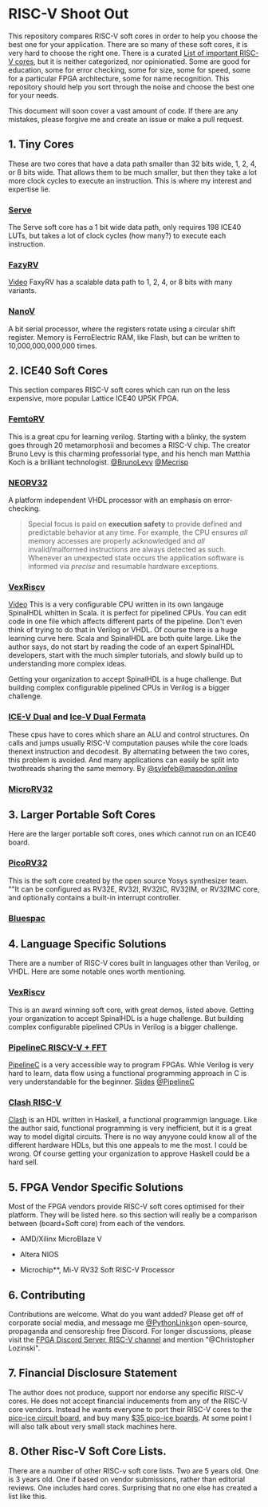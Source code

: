 # RISC-V Shoot Out

This repository compares RISC-V soft cores in order to help you choose the best one for your application.  There are so many of these soft cores, it is very hard to choose the right one.   There is a curated [List of important RISC-V cores](https://github.com/xmpf/awesome-risc-v#implementations), but it is neither categorized, nor opinionatied.  Some are good for education, some for error checking, some for size, some for speed, some for a particular FPGA architecture, some for name recognition.  This repository should help you sort through the noise and choose the best one for your needs.   

This document will soon cover a vast amount of code.  If there are any mistakes, please forgive me and create an issue or make a pull request.  

## 1. Tiny Cores

These are two cores that have a data path smaller than 32 bits wide, 1, 2, 4, or 8 bits wide.  That allows them to be much smaller, but then they take a lot more clock cycles to execute an instruction.   This is where my interest and expertise lie. 

### [Serve](https://github.com/olofk/serv)

The Serve soft core has a 1 bit wide data path, only requires 198 ICE40 LUTs, but takes a lot of clock cycles (how many?) to execute each instruction.  

### [FazyRV](https://github.com/meiniKi/FazyRV)

[Video](https://youtu.be/rRPVVCbpF5M) FaxyRV has a scalable data path to 1, 2, 4, or 8 bits with many variants.

### [NanoV](https://github.com/MichaelBell/nanoV/blob/main/README.md)

A bit serial processor, where the registers rotate using a circular shift register.  Memory is FerroElectric RAM, like Flash, but can be written to 10,000,000,000,000 times.

## 2. ICE40 Soft Cores

This section compares RISC-V soft cores which can run on the less expensive, more popular Lattice ICE40 UP5K FPGA.  

### [FemtoRV](https://github.com/dloubach/femtorv32)

This is a great cpu for learning verilog. Starting with a blinky, the system goes through 20 metamorphosii and becomes a RISC-V chip.  The creator Bruno Levy is this charming professorial type, and his hench man Matthia Koch is a brilliant technologist.  [@BrunoLevy](https://mastodon.social/@BrunoLevy01@fosstodon.org)  [@Mecrisp](https://mastodon.social/@Mecrisp@chaos.social)

### [NEORV32](https://github.com/stnolting/neorv32)

A platform independent VHDL processor with an emphasis on error-checking. 

> Special focus is paid on **execution safety** to provide defined and predictable behavior at any time.  For example, the CPU ensures *all* memory accesses are properly acknowledged and *all* invalid/malformed
> instructions are always detected as such. Whenever an unexpected state occurs the application software is informed via *precise* and resumable hardware exceptions.   

### [VexRiscv](https://github.com/SpinalHDL/VexRiscv)

[Video](https://www.youtube.com/watch?v=dR_jqS13D2c)  This is a very configurable CPU written in its own langauge SpinalHDL whitten in Scala.  it is perfect for pipelined CPUs.  You can edit code in one file which affects different parts of the pipeline.  Don't even think of trying to do that in Verilog or VHDL. Of course there is a huge learning curve here.  Scala and SpinalHDL are both quite large. Like the author says, do not start by reading the code of an expert SpinalHDL developers, start with the much simpler tutorials, and slowly build up to understanding more complex ideas. 

Getting your organization to accept SpinalHDL is a huge challenge.  But building complex configurable pipelined CPUs in Verilog is a bigger challenge. 

### [ICE-V Dual](https://github.com/sylefeb/Silice/blob/master/projects/ice-v/IceVDual.mdhttps://github.com/sylefeb/Silice/blob/master/projects/ice-v/IceVDual.md) and [Ice-V Dual Fermata](https://github.com/sylefeb/Silice/blob/master/projects/ice-v/IceVDualFermata.md)

These cpus have to cores which share an ALU and control structures.  On calls and jumps usually RISC-V computation pauses while the core loads thenext instruction and decodesit.  By alternatiing between the two cores, this problem is avoided.  And many applications can easily be split into twothreads sharing the same memory.   By [@sylefeb@masodon.online](https://mastodon.online/@sylefeb)

### [MicroRV32](https://github.com/agra-uni-bremen/microrv32)

## 3. Larger Portable Soft Cores

Here are the larger portable soft cores, ones which cannot run on an ICE40 board.  

### [PicoRV32](https://github.com/YosysHQ/picorv32/tree/main)

This is the soft core created by the open source Yosys synthesizer team. ""It can be configured as RV32E, RV32I, RV32IC, RV32IM, or RV32IMC core, and optionally
contains a built-in interrupt controller.

### [Bluespac](https://bluespec.com/products#portable)

## 4. Language Specific Solutions

There are a number of RISC-V cores built in languages other than Verilog, or VHDL.  Here are some notable ones worth mentioning. 

### [VexRiscv](https://github.com/SpinalHDL/VexRiscv)

This is an award winning soft core, with great demos, listed above.   Getting your organization to accept SpinalHDL is a huge challenge. But building complex configurable pipelined CPUs in Verilog is a bigger challenge.

### [PipelineC RISCV-V + FFT](https://github.com/JulianKemmerer/PipelineC/wiki/Example:-FFT-SoC)

[PipelineC](https://github.com/JulianKemmerer/PipelineC) is a very accessible way to program FPGAs.  Whle Verilog is very hard to learn, data flow using a functional programming approach in C is very understandable for the beginner.     [Slides](https://docs.google.com/presentation/d/e/2PACX-1vTq_OBXkCZ7wBW3qIMDTh55j0FB8w0hHHSCR16SCR8G3qS5QIDEcL-aZhrrkgxP4fehcs-KFkOIVYVL/pub?start=false&loop=true&delayms=5000&slide=id.g3119700989c_0_528) [@PipelineC](https://mastodon.social/@pipelinec@fosstodon.org)

### [Clash RISC-V](https://github.com/adamwalker/clash-riscv)

[Clash](https://clash-lang.org/)  is an HDL written in Haskell, a functional programmign language.  Like the author said, functional programming is very inefficient, but it is a great way to model digital circuits.  There is no way anyyone could know all of the different hardware HDLs, but this one appeals to me the most.  I could be wrong.  Of course getting your organization to approve Haskell could be a hard sell.

## 5. FPGA Vendor Specific Solutions

Most of the FPGA vendors provide RISC-V soft cores optimised for their platform.   They will be listed here.  so this section will really be a comparison between (board+Soft core) from each of the vendors.

- AMD/Xilinx MicroBlaze V

- Altera NIOS

- Microchip**, Mi-V RV32 Soft RISC-V Processor

## 6. Contributing

Contributions are welcome.  What do you want added?  Please get off of corporate social media, and message me [@PythonLinks](https://mastodon.social/deck/@PythonLinks)on open-source, propaganda and censoreship free Discord.   For longer discussions, please visit the [FPGA Discord Server, RISC-V channel](https://discord.gg/pZhvTPHf9V) and mention "@Christopher Lozinski".  

## 7. Financial Disclosure Statement

 The author does not produce, support nor endorse any specific RISC-V cores. He does not accept financial inducements from any of the RISC-V core vendors. Instead he wants everyone to port their RISC-V cores to the [pico-ice circuit board](https://pico-ice.tinyvision.ai/), and buy many [$35 pico-ice boards](https://tinyvision.ai/products/pico-ice-fpga-trainer-board).   At some point I will also talk about very small stack machines here. 

## 8. Other Risc-V Soft Core Lists.

There are a number of other RISC-v soft core lists. Two are 5 years old. One is 3 years old.  One if based on vendor submissions, rather than editorial reviews.  One includes hard cores.   Surprising that no one else has created a list like this.  
